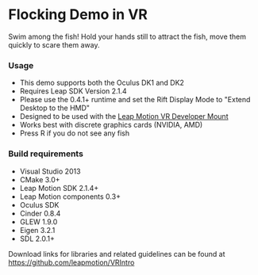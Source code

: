 # Flocking Demo in VR

Swim among the fish! Hold your hands still to attract the fish, move them quickly to scare them away.

### Usage

  - This demo supports both the Oculus DK1 and DK2
  - Requires Leap SDK Version 2.1.4
  - Please use the 0.4.1+ runtime and set the Rift Display Mode to "Extend Desktop to the HMD"
  - Designed to be used with the [Leap Motion VR Developer Mount](https://developer.leapmotion.com/vr)
  - Works best with discrete graphics cards (NVIDIA, AMD)
  - Press R if you do not see any fish

### Build requirements

  - Visual Studio 2013
  - CMake 3.0+
  - Leap Motion SDK 2.1.4+
  - Leap Motion components 0.3+
  - Oculus SDK
  - Cinder 0.8.4
  - GLEW 1.9.0
  - Eigen 3.2.1
  - SDL 2.0.1+

Download links for libraries and related guidelines can be found at https://github.com/leapmotion/VRIntro
